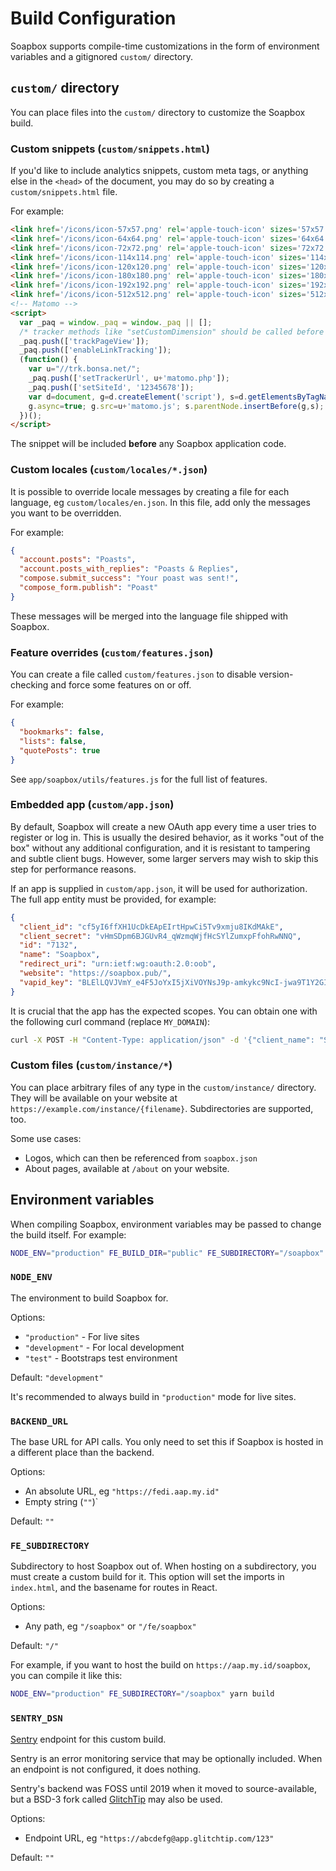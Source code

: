 # Build Configuration

Soapbox supports compile-time customizations in the form of environment variables and a gitignored `custom/` directory.

## `custom/` directory

You can place files into the `custom/` directory to customize the Soapbox build.

### Custom snippets (`custom/snippets.html`)

If you'd like to include analytics snippets, custom meta tags, or anything else in the `<head>` of the document, you may do so by creating a `custom/snippets.html` file.

For example:

```html
<link href='/icons/icon-57x57.png' rel='apple-touch-icon' sizes='57x57'>
<link href='/icons/icon-64x64.png' rel='apple-touch-icon' sizes='64x64'>
<link href='/icons/icon-72x72.png' rel='apple-touch-icon' sizes='72x72'>
<link href='/icons/icon-114x114.png' rel='apple-touch-icon' sizes='114x114'>
<link href='/icons/icon-120x120.png' rel='apple-touch-icon' sizes='120x120'>
<link href='/icons/icon-180x180.png' rel='apple-touch-icon' sizes='180x180'>
<link href='/icons/icon-192x192.png' rel='apple-touch-icon' sizes='192x192'>
<link href='/icons/icon-512x512.png' rel='apple-touch-icon' sizes='512x512'>
<!-- Matomo -->
<script>
  var _paq = window._paq = window._paq || [];
  /* tracker methods like "setCustomDimension" should be called before "trackPageView" */
  _paq.push(['trackPageView']);
  _paq.push(['enableLinkTracking']);
  (function() {
    var u="//trk.bonsa.net/";
    _paq.push(['setTrackerUrl', u+'matomo.php']);
    _paq.push(['setSiteId', '12345678']);
    var d=document, g=d.createElement('script'), s=d.getElementsByTagName('script')[0];
    g.async=true; g.src=u+'matomo.js'; s.parentNode.insertBefore(g,s);
  })();
</script>
```

The snippet will be included **before** any Soapbox application code.

### Custom locales (`custom/locales/*.json`)

It is possible to override locale messages by creating a file for each language, eg `custom/locales/en.json`.
In this file, add only the messages you want to be overridden.

For example:

```json
{
  "account.posts": "Poasts",
  "account.posts_with_replies": "Poasts & Replies",
  "compose.submit_success": "Your poast was sent!",
  "compose_form.publish": "Poast"
}
```

These messages will be merged into the language file shipped with Soapbox.

### Feature overrides (`custom/features.json`)

You can create a file called `custom/features.json` to disable version-checking and force some features on or off.

For example:

```json
{
  "bookmarks": false,
  "lists": false,
  "quotePosts": true
}
```

See `app/soapbox/utils/features.js` for the full list of features.

### Embedded app (`custom/app.json`)

By default, Soapbox will create a new OAuth app every time a user tries to register or log in.
This is usually the desired behavior, as it works "out of the box" without any additional configuration, and it is resistant to tampering and subtle client bugs.
However, some larger servers may wish to skip this step for performance reasons.

If an app is supplied in `custom/app.json`, it will be used for authorization.
The full app entity must be provided, for example:

```json
{
  "client_id": "cf5yI6ffXH1UcDkEApEIrtHpwCi5Tv9xmju8IKdMAkE",
  "client_secret": "vHmSDpm6BJGUvR4_qWzmqWjfHcSYlZumxpFfohRwNNQ",
  "id": "7132",
  "name": "Soapbox",
  "redirect_uri": "urn:ietf:wg:oauth:2.0:oob",
  "website": "https://soapbox.pub/",
  "vapid_key": "BLElLQVJVmY_e4F5JoYxI5jXiVOYNsJ9p-amkykc9NcI-jwa9T1Y2GIbDqbY-HqC6ayPkfW4K4o9vgBFKYmkuS4"
}
```

It is crucial that the app has the expected scopes.
You can obtain one with the following curl command (replace `MY_DOMAIN`):

```sh
curl -X POST -H "Content-Type: application/json" -d '{"client_name": "Soapbox", "redirect_uris": "urn:ietf:wg:oauth:2.0:oob", "scopes": "read write follow push admin", "website": "https://soapbox.pub/"}' "https://MY_DOMAIN.com/api/v1/apps"
```

### Custom files (`custom/instance/*`)

You can place arbitrary files of any type in the `custom/instance/` directory.
They will be available on your website at `https://example.com/instance/{filename}`.
Subdirectories are supported, too.

Some use cases:

- Logos, which can then be referenced from `soapbox.json`
- About pages, available at `/about` on your website.

## Environment variables

When compiling Soapbox, environment variables may be passed to change the build itself.
For example:

```sh
NODE_ENV="production" FE_BUILD_DIR="public" FE_SUBDIRECTORY="/soapbox" yarn build
```

### `NODE_ENV`

The environment to build Soapbox for.

Options:

- `"production"` - For live sites
- `"development"` - For local development
- `"test"` - Bootstraps test environment

Default: `"development"`

It's recommended to always build in `"production"` mode for live sites.

### `BACKEND_URL`

The base URL for API calls.
You only need to set this if Soapbox is hosted in a different place than the backend.

Options:

- An absolute URL, eg `"https://fedi.aap.my.id"`
- Empty string (`""`)`

Default: `""`

### `FE_SUBDIRECTORY`

Subdirectory to host Soapbox out of.
When hosting on a subdirectory, you must create a custom build for it.
This option will set the imports in `index.html`, and the basename for routes in React.

Options:

- Any path, eg `"/soapbox"` or `"/fe/soapbox"`

Default: `"/"`

For example, if you want to host the build on `https://aap.my.id/soapbox`, you can compile it like this:

```sh
NODE_ENV="production" FE_SUBDIRECTORY="/soapbox" yarn build
```

### `SENTRY_DSN`

[Sentry](https://sentry.io/) endpoint for this custom build.

Sentry is an error monitoring service that may be optionally included.
When an endpoint is not configured, it does nothing.

Sentry's backend was FOSS until 2019 when it moved to source-available, but a BSD-3 fork called [GlitchTip](https://glitchtip.com/) may also be used.

Options:

- Endpoint URL, eg `"https://abcdefg@app.glitchtip.com/123"`

Default: `""`

